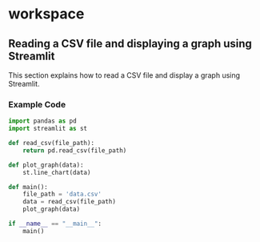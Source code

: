 # workspace

## Reading a CSV file and displaying a graph using Streamlit

This section explains how to read a CSV file and display a graph using Streamlit.

### Example Code

```python
import pandas as pd
import streamlit as st

def read_csv(file_path):
    return pd.read_csv(file_path)

def plot_graph(data):
    st.line_chart(data)

def main():
    file_path = 'data.csv'
    data = read_csv(file_path)
    plot_graph(data)

if __name__ == "__main__":
    main()
```
